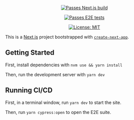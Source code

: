 
<div align="center">

[![Passes Next.js build](https://github.com/lundjrl/spark-accessibility-ci/actions/workflows/nextjs.yml/badge.svg)](https://github.com/lundjrl/spark-accessibility-ci/actions/workflows/nextjs.yml)

[![Passes E2E tests](https://github.com/lundjrl/spark-accessibility-ci/actions/workflows/e2e.yml/badge.svg)](https://github.com/lundjrl/Next-App-Template/actions/workflows/e2e.yml)

[![License: MIT](https://img.shields.io/badge/License-MIT-yellow.svg)](https://opensource.org/licenses/MIT)

</div>

This is a [Next.js](https://nextjs.org/) project bootstrapped with [`create-next-app`](https://github.com/vercel/next.js/tree/canary/packages/create-next-app).

## Getting Started

First, install dependencies with `nvm use && yarn install`

Then, run the development server with `yarn dev`

## Running CI/CD

First, in a terminal window, run `yarn dev` to start the site.

Then, run `yarn cypress:open` to open the E2E suite.
